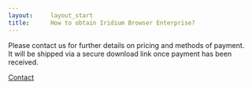 ```yaml
---
layout:		layout_start
title:		How to obtain Iridium Browser Enterprise?
---
```

Please contact us for further details on pricing and methods of payment.    
It will be shipped via a secure download link once payment has been received.   

<a href="mailto:{{ site.email | encode_email }}" class="button wht icon fa-envelope" title="contact us">Contact</a>
